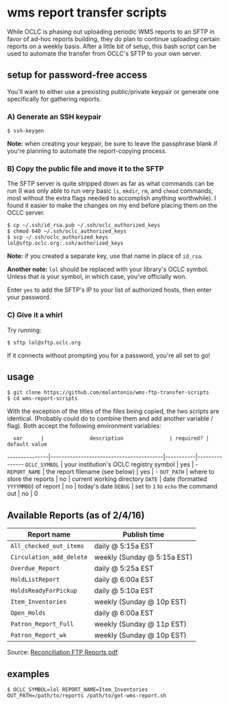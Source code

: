 # wms report transfer scripts

While OCLC is phasing out uploading periodic WMS reports to an SFTP in favor of ad-hoc
reports building, they do plan to continue uploading certain reports on a weekly basis.
After a little bit of setup, this bash script can be used to automate the transfer
from OCLC's SFTP to your own server.

## setup for password-free access

You'll want to either use a prexisting public/private keypair or generate one specifically
for gathering reports.

### A) Generate an SSH keypair

```
$ ssh-keygen
```

**Note:** when creating your keypair, be sure to leave the passphrase blank if you're planning
to automate the report-copying process.

### B) Copy the public file and move it to the SFTP

The SFTP server is quite stripped down as far as what commands can be run (I was only
able to run very basic `ls`, `mkdir`, `rm`, and `chmod` commands, most without the
extra flags needed to accomplish anything worthwhile). I found it easier to make the
changes on my end before placing them on the OCLC server.

```
$ cp ~/.ssh/id_rsa.pub ~/.ssh/oclc_authorized_keys
$ chmod 640 ~/.ssh/oclc_authorized_keys
$ scp ~/.ssh/oclc_authorized_keys lol@sftp.oclc.org:.ssh/authorized_keys
```

**Note:** if you created a separate key, use that name in place of `id_rsa`.

**Another note:** `lol` should be replaced with your library's OCLC symbol.
Unless that _is_ your symbol, in which case, you've officially won.

Enter `yes` to add the SFTP's IP to your list of authorized hosts, then enter your
password.

### C) Give it a whirl

Try running:

```
$ sftp lol@sftp.oclc.org
```

If it connects without prompting you for a password, you're all set to go!

## usage

```
$ git clone https://github.com/malantonio/wms-ftp-transfer-scripts
$ cd wms-report-scripts
```

With the exception of the titles of the files being copied, the two scripts are identical.
(Probably could do to combine them and add another variable / flag). Both accept the
following environment variables:

      var      |               description               | required? | default value
---------------|-----------------------------------------|-----------|---------------
`OCLC_SYMBOL`  | your institution's OCLC registry symbol |    yes    | -
`REPORT_NAME`  | the report filename (see below)         |    yes    | -
`OUT_PATH`     | where to store the reports              |    no     | current working directory
`DATE`         | date (formatted `YYYYMMDD`) of report   |    no     | today's date
`DEBUG`        | set to `1` to `echo` the command out    |    no     | 0

## Available Reports (as of 2/4/16)

Report name              | Publish time
-------------------------|----------------------------
`All_checked_out_items`  | daily @ 5:15a EST
`Circulation_add_delete` | weekly (Sunday @ 5:15a EST)
`Overdue_Report`         | daily @ 5:25a EST
`HoldListReport`         | daily @ 6:00a EST
`HoldsReadyForPickup`    | daily @ 5:10a EST
`Item_Inventories`       | weekly (Sunday @ 10p EST)
`Open_Holds`             | daily @ 6:00a EST
`Patron_Report_Full`     | weekly (Sunday @ 11p EST)
`Patron_Report_wk`       | weekly (Sunday @ 10p EST)

Source: [Reconciliation FTP Reports pdf][pdf]

[pdf]: https://www.oclc.org/support/worldshare-management-services/sites/www.oclc.org.support.worldshare-management-services/files/FTP_Reconciliation_Reports.pdf


## examples

```
$ OCLC_SYMBOL=lol REPORT_NAME=Item_Inventories OUT_PATH=/path/to/reports /path/to/get-wms-report.sh
```
